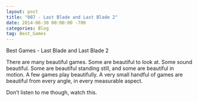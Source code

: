 ```yaml
---
layout: post
title: "087 - Last Blade and Last Blade 2"
date: 2014-06-30 00:00:00 -700
categories: Blog
tag: Best_Games
---
```


Best Games - Last Blade and Last Blade 2

There are many beautiful games. Some are beautiful to look at. Some sound beautiful. Some are beautiful standing still, and some are beautiful in motion. A few games play beautifully. A very small handful of games are beautiful from every angle, in every measurable aspect.

Don’t listen to me though, watch this.
